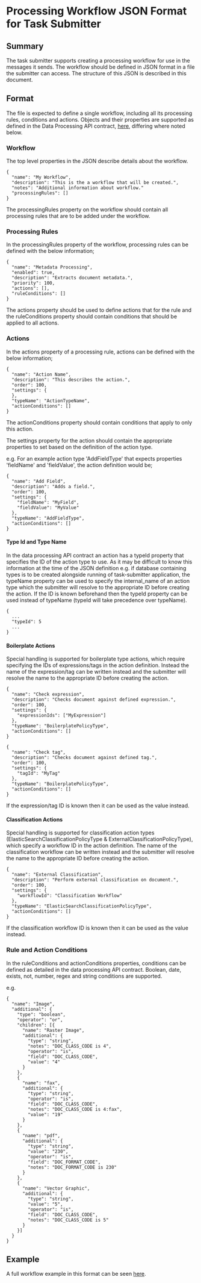 # Processing Workflow JSON Format for Task Submitter

## Summary

The task submitter supports creating a processing workflow for use in the messages it sends. The workflow should be defined in JSON format in a file the submitter can access. The structure of this JSON is described in this document.

## Format

The file is expected to define a single workflow, including all its processing rules, conditions and actions. Objects and their properties are supported as defined in the Data Processing API contract, [here](https://pages.github.hpe.com/caf/data-processing-service/pages/en-us/Data_Processing/API), differing where noted below.

### Workflow

The top level properties in the JSON describe details about the workflow.

```
{
  "name": "My Workflow",
  "description": "This is the a workflow that will be created.",
  "notes": "Additional information about workflow."
  "processingRules": []
}
```

The processingRules property on the workflow should contain all processing rules that are to be added under the workflow.

### Processing Rules

In the processingRules property of the workflow, processing rules can be defined with the below information;

```
{
  "name": "Metadata Processing",
  "enabled": true,
  "description": "Extracts document metadata.",
  "priority": 100,	
  "actions": [],
  "ruleConditions": []
}
```

The actions property should be used to define actions that for the rule and the ruleConditions property should contain conditions that should be applied to all actions.

### Actions

In the actions property of a processing rule, actions can be defined with the below information;

```
{
  "name": "Action Name",
  "description": "This describes the action.",
  "order": 100,
  "settings": {
  },
  "typeName": "ActionTypeName",
  "actionConditions": []
}
```

The actionConditions property should contain conditions that apply to only this action.

The settings property for the action should contain the appropriate properties to set based on the definition of the action type.

e.g. For an example action type 'AddFieldType' that expects properties 'fieldName' and 'fieldValue', the action definition would be;

```
{
  "name": "Add Field",
  "description": "Adds a field.",
  "order": 100,
  "settings": { 
    "fieldName": "MyField",
    "fieldValue": "MyValue"
  },
  "typeName": "AddFieldType",
  "actionConditions": []
}
```

#### Type Id and Type Name

In the data processing API contract an action has a typeId property that specifies the ID of the action type to use. As it may be difficult to know this information at the time of the JSON definition e.g. if database containing types is to be created alongside running of task-submitter application, the typeName property can be used to specify the internal_name of an action type which the submitter will resolve to the appropriate ID before creating the action. If the ID is known beforehand then the typeId property can be used instead of typeName (typeId will take precedence over typeName).

```
{
  ...
  "typeId": 5
  ...
}
```

#### Boilerplate Actions

Special handling is supported for boilerplate type actions, which require specifying the IDs of expressions/tags in the action definition. Instead the name of the expression/tag can be written instead and the submitter will resolve the name to the appropriate ID before creating the action.

```
{
  "name": "Check expression",
  "description": "Checks document against defined expression.",
  "order": 100,
  "settings": { 
    "expressionIds": ["MyExpression"]
  },
  "typeName": "BoilerplatePolicyType",
  "actionConditions": []
}
```

```
{
  "name": "Check tag",
  "description": "Checks document against defined tag.",
  "order": 100,
  "settings": { 
    "tagId": "MyTag"
  },
  "typeName": "BoilerplatePolicyType",
  "actionConditions": []
}
```

If the expression/tag ID is known then it can be used as the value instead.

#### Classification Actions

Special handling is supported for classification action types (ElasticSearchClassificationPolicyType & ExternalClassificationPolicyType), which specify a workflow ID in the action definition. The name of the classification workflow can be written instead and the submitter will resolve the name to the appropriate ID before creating the action.

```
{
  "name": "External Classification",
  "description": "Perform external classification on document.",
  "order": 100,
  "settings": {
    "workflowId": "Classification Workflow"
  },
  "typeName": "ElasticSearchClassificationPolicyType",
  "actionConditions": []
}
```

If the classification workflow ID is known then it can be used as the value instead.

### Rule and Action Conditions

In the ruleConditions and actionConditions properties, conditions can be defined as detailed in the data processing API contract. Boolean, date, exists, not, number, regex and string conditions are supported.

e.g.

```
{
  "name": "Image",
  "additional": {
    "type": "boolean",
    "operator": "or",
    "children": [{
      "name": "Raster Image",
      "additional": {
        "type": "string",
        "notes": "DOC_CLASS_CODE is 4",
        "operator": "is",
        "field": "DOC_CLASS_CODE",
        "value": "4"
      }
    },
    {
      "name": "fax",
      "additional": {
        "type": "string",
        "operator": "is",
        "field": "DOC_CLASS_CODE",
        "notes": "DOC_CLASS_CODE is 4:fax",
        "value": "19"
      }
    },
    {
      "name": "pdf",
      "additional": {
        "type": "string",
        "value": "230",
        "operator": "is",
        "field": "DOC_FORMAT_CODE",
        "notes": "DOC_FORMAT_CODE is 230"
      }
    },
    {
      "name": "Vector Graphic",
      "additional": {
        "type": "string",
        "value": "5",
        "operator": "is",
        "field": "DOC_CLASS_CODE",
        "notes": "DOC_CLASS_CODE is 5"
      }
    }]
  }
}
```

## Example

A full workflow example in this format can be seen [here](./example_files/created_processing_workflow.json).
